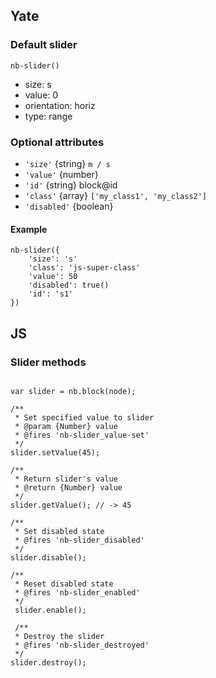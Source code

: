 ## Yate
### Default slider

    nb-slider()

* size: s
* value: 0
* orientation: horiz
* type: range

### Optional attributes
* `'size'` {string} `m / s`
* `'value'` {number}
* `'id'` {string} block@id
* `'class'` {array} `['my_class1', 'my_class2']`
* `'disabled'` {boolean}

#### Example

```
nb-slider({
    'size': 's'
    'class': 'js-super-class'
    'value': 50
    'disabled': true()
    'id': 's1'
})
```

## JS

### Slider methods

```

var slider = nb.block(node);

/**
 * Set specified value to slider
 * @param {Number} value
 * @fires 'nb-slider_value-set'
 */
slider.setValue(45);

/**
 * Return slider's value
 * @return {Number} value
 */
slider.getValue(); // -> 45

/**
 * Set disabled state
 * @fires 'nb-slider_disabled'
 */
slider.disable();

/**
 * Reset disabled state
 * @fires 'nb-slider_enabled'
 */
 slider.enable();

 /**
 * Destroy the slider
 * @fires 'nb-slider_destroyed'
 */
slider.destroy();

```
